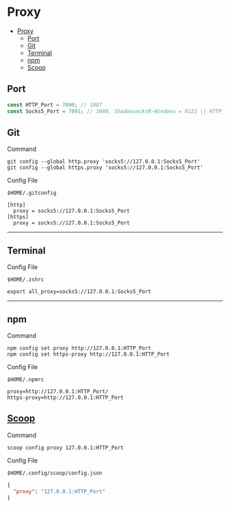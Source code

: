 # Proxy

- [Proxy](#proxy)
  - [Port](#port)
  - [Git](#git)
  - [Terminal](#terminal)
  - [npm](#npm)
  - [Scoop](#scoop)

## Port

```js
const HTTP_Port = 7890; // 1087
const Socks5_Port = 7891; // 1080, ShadowsocksR-Windows = 8123 || HTTP_Port
```

## Git

Command

```shell
git config --global http.proxy 'socks5://127.0.0.1:Socks5_Port'
git config --global https.proxy 'socks5://127.0.0.1:Socks5_Port'
```

Config File

```shell
$HOME/.gitconfig
```

```shell
[http]
  proxy = socks5://127.0.0.1:Socks5_Port
[https]
  proxy = socks5://127.0.0.1:Socks5_Port
```

---

## Terminal

Config File

```shell
$HOME/.zshrc
```

```shell
export all_proxy=socks5://127.0.0.1:Socks5_Port
```

---

## npm

Command

```shell
npm config set proxy http://127.0.0.1:HTTP_Port
npm config set https-proxy http://127.0.0.1:HTTP_Port
```

Config File

```shell
$HOME/.npmrc
```

```shell
proxy=http://127.0.0.1:HTTP_Port/
https-proxy=http://127.0.0.1:HTTP_Port
```

## [Scoop](https://github.com/lukesampson/scoop/wiki/Using-Scoop-behind-a-proxy)

Command

```shell
scoop config proxy 127.0.0.1:HTTP_Port
```

Config File

```shell
$HOME/.config/scoop/config.json
```

```json
{
  "proxy": "127.0.0.1:HTTP_Port"
}
```
